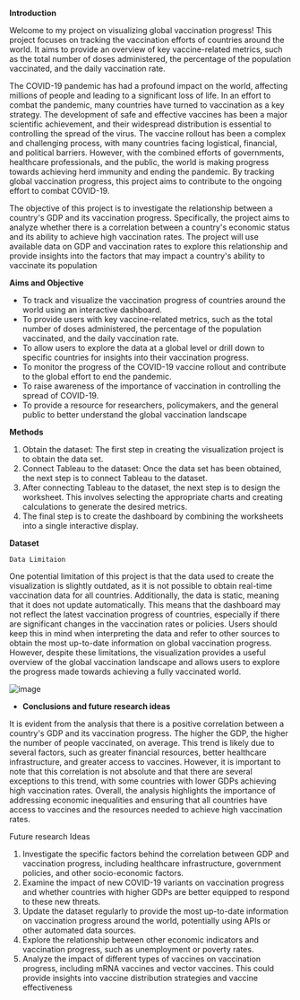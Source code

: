  ********Introduction********
    
 Welcome to my project on visualizing global vaccination progress! This project focuses on tracking the vaccination efforts of countries around the world. It aims to provide an overview of key vaccine-related metrics, such as the total number of doses administered, the percentage of the population vaccinated, and the daily vaccination rate.
    
  The COVID-19 pandemic has had a profound impact on the world, affecting millions of people and leading to a significant loss of life. In an effort to combat the pandemic, many countries have turned to vaccination as a key strategy. The development of safe and effective vaccines has been a major scientific achievement, and their widespread distribution is essential to controlling the spread of the virus. The vaccine rollout has been a complex and challenging process, with many countries facing logistical, financial, and political barriers. However, with the combined efforts of governments, healthcare professionals, and the public, the world is making progress towards achieving herd immunity and ending the pandemic. By tracking global vaccination progress, this project aims to contribute to the ongoing effort to combat COVID-19.
    
  The objective of this project is to investigate the relationship between a country's GDP and its vaccination progress. Specifically, the project aims to analyze whether there is a correlation between a country's economic status and its ability to achieve high vaccination rates. The project will use available data on GDP and vaccination rates to explore this relationship and provide insights into the factors that may impact a country's ability to vaccinate its population
    
    
 ********Aims and Objective********

- To track and visualize the vaccination progress of countries around the world using an interactive dashboard.
- To provide users with key vaccine-related metrics, such as the total number of doses administered, the percentage of the population vaccinated, and the daily vaccination rate.
- To allow users to explore the data at a global level or drill down to specific countries for insights into their vaccination progress.
- To monitor the progress of the COVID-19 vaccine rollout and contribute to the global effort to end the pandemic.
- To raise awareness of the importance of vaccination in controlling the spread of COVID-19.
- To provide a resource for researchers, policymakers, and the general public to better understand the global vaccination landscape

********Methods********

1. Obtain the dataset: The first step in creating the visualization project is to obtain the data set.
2. Connect Tableau to the dataset: Once the data set has been obtained, the next step is to connect Tableau to the dataset.
3. After connecting Tableau to the dataset, the next step is to design the worksheet. This involves selecting the appropriate charts and creating calculations to generate the desired metrics.
4. The final step is to create the dashboard by combining the worksheets into a single interactive display.


 ****************Dataset****************
    
    Data Limitaion
  One potential limitation of this project is that the data used to create the visualization is slightly outdated, as it is not possible to obtain real-time vaccination data for all countries. Additionally, the data is static, meaning that it does not update automatically. This means that the dashboard may not reflect the latest vaccination progress of countries, especially if there are significant changes in the vaccination rates or policies. Users should keep this in mind when interpreting the data and refer to other sources to obtain the most up-to-date information on global vaccination progress. However, despite these limitations, the visualization provides a useful overview of the global vaccination landscape and allows users to explore the progress made towards achieving a fully vaccinated world.
    
![image](https://user-images.githubusercontent.com/59413434/218279231-1d304725-886c-4e4b-8b6c-b46ff08d1d0c.png)

 
 - **Conclusions and future research ideas**

It is evident from the analysis that there is a positive correlation between a country's GDP and its vaccination progress. The higher the GDP, the higher the number of people vaccinated, on average. This trend is likely due to several factors, such as greater financial resources, better healthcare infrastructure, and greater access to vaccines. However, it is important to note that this correlation is not absolute and that there are several exceptions to this trend, with some countries with lower GDPs achieving high vaccination rates. Overall, the analysis highlights the importance of addressing economic inequalities and ensuring that all countries have access to vaccines and the resources needed to achieve high vaccination rates.

Future research Ideas

1. Investigate the specific factors behind the correlation between GDP and vaccination progress, including healthcare infrastructure, government policies, and other socio-economic factors.
2. Examine the impact of new COVID-19 variants on vaccination progress and whether countries with higher GDPs are better equipped to respond to these new threats.
3. Update the dataset regularly to provide the most up-to-date information on vaccination progress around the world, potentially using APIs or other automated data sources.
4. Explore the relationship between other economic indicators and vaccination progress, such as unemployment or poverty rates.
5. Analyze the impact of different types of vaccines on vaccination progress, including mRNA vaccines and vector vaccines. This could provide insights into vaccine distribution strategies and vaccine effectiveness
